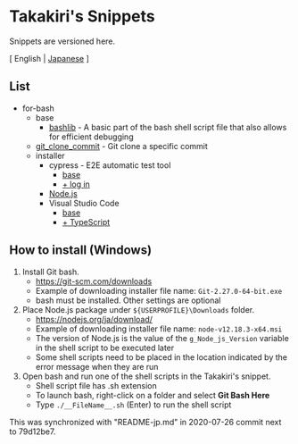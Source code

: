# Takakiri's Snippets

Snippets are versioned here.

[ English | [Japanese](README-jp.md) ]

## List

- for-bash
	- base
		- [bashlib](for-bash/base/bashlib/Example_without_inc.sh) - A basic part of the bash shell script file that also allows for efficient debugging
	- [git_clone_commit](for-bash/git_clone_commit/git_clone_commit.sh) - Git clone a specific commit
	- installer
		- cypress - E2E automatic test tool
			- [base](for-bash/installer/cypress/base/install_Cypress.sh)
			- [+ log in](for-bash/installer/cypress/login/install_Cypress.sh)
		- [Node.js](for-bash/installer/Node_js/install_Node_js.sh)
		- Visual Studio Code
			- [base](for-bash/installer/VisualStudioCode/base/install_VisualStudioCode.sh)
			- [+ TypeScript](for-bash/installer/VisualStudioCode/TypeScript/install_TypeScript_VSCode.sh)


## How to install (Windows)

1. Install Git bash.
	- https://git-scm.com/downloads
	- Example of downloading installer file name: `Git-2.27.0-64-bit.exe`
	- bash must be installed. Other settings are optional
2. Place Node.js package under `${USERPROFILE}\Downloads` folder.
	- https://nodejs.org/ja/download/
	- Example of downloading installer file name: `node-v12.18.3-x64.msi`
	- The version of Node.js is the value of the `g_Node_js_Version` variable
		in the shell script to be executed later
	- Some shell scripts need to be placed in the location indicated by the error message when they are run
3. Open bash and run one of the shell scripts in the Takakiri&apos;s snippet.
	- Shell script file has .sh extension
	- To launch bash, right-click on a folder and select **Git Bash Here**
	- Type `./__FileName__.sh` (Enter) to run the shell script

This was synchronized with "README-jp.md" in 2020-07-26 commit next to 79d12be7.
